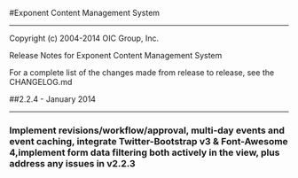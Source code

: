 #Exponent Content Management System

----------

Copyright (c) 2004-2014 OIC Group, Inc.

Release Notes for Exponent Content Management System

For a complete list of the changes made from release to release, see the CHANGELOG.md

##2.2.4 - January 2014

----------

### Implement revisions/workflow/approval, multi-day events and event caching, integrate Twitter-Bootstrap v3 & Font-Awesome 4,implement form data filtering both actively in the view, plus address any issues in v2.2.3
